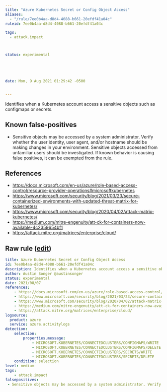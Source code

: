 ```yaml
---
title: "Azure Kubernetes Secret or Config Object Access"
aliases:
  - "/rule/7ee0b4aa-d8d4-4088-b661-20efdf41a04c"
ruleid: 7ee0b4aa-d8d4-4088-b661-20efdf41a04c

tags:
  - attack.impact



status: experimental





date: Mon, 9 Aug 2021 01:29:42 -0500


---
```


Identifies when a Kubernetes account access a sensitive objects such as configmaps or secrets.

<!--more-->


## Known false-positives

* Sensitive objects may be accessed by a system administrator. Verify whether the user identity, user agent, and/or hostname should be making changes in your environment. Sensitive objects accessed from unfamiliar users should be investigated. If known behavior is causing false positives, it can be exempted from the rule.



## References

* https://docs.microsoft.com/en-us/azure/role-based-access-control/resource-provider-operations#microsoftkubernetes
* https://www.microsoft.com/security/blog/2021/03/23/secure-containerized-environments-with-updated-threat-matrix-for-kubernetes/
* https://www.microsoft.com/security/blog/2020/04/02/attack-matrix-kubernetes/
* https://medium.com/mitre-engenuity/att-ck-for-containers-now-available-4c2359654bf1
* https://attack.mitre.org/matrices/enterprise/cloud/


## Raw rule ([edit](https://github.com/SigmaHQ/sigma/edit/master/rules/cloud/azure/azure_kubernetes_secret_or_config_object_access.yml))
```yaml
title: Azure Kubernetes Secret or Config Object Access
id: 7ee0b4aa-d8d4-4088-b661-20efdf41a04c
description: Identifies when a Kubernetes account access a sensitive objects such as configmaps or secrets.
author: Austin Songer @austinsonger
status: experimental
date: 2021/08/07
references:
    - https://docs.microsoft.com/en-us/azure/role-based-access-control/resource-provider-operations#microsoftkubernetes
    - https://www.microsoft.com/security/blog/2021/03/23/secure-containerized-environments-with-updated-threat-matrix-for-kubernetes/
    - https://www.microsoft.com/security/blog/2020/04/02/attack-matrix-kubernetes/
    - https://medium.com/mitre-engenuity/att-ck-for-containers-now-available-4c2359654bf1
    - https://attack.mitre.org/matrices/enterprise/cloud/
logsource:
  product: azure
  service: azure.activitylogs
detection:
    selection:
        properties.message: 
            - MICROSOFT.KUBERNETES/CONNECTEDCLUSTERS/CONFIGMAPS/WRITE 
            - MICROSOFT.KUBERNETES/CONNECTEDCLUSTERS/CONFIGMAPS/DELETE
            - MICROSOFT.KUBERNETES/CONNECTEDCLUSTERS/SECRETS/WRITE
            - MICROSOFT.KUBERNETES/CONNECTEDCLUSTERS/SECRETS/DELETE
    condition: selection
level: medium
tags:
    - attack.impact
falsepositives:
 - Sensitive objects may be accessed by a system administrator. Verify whether the user identity, user agent, and/or hostname should be making changes in your environment. Sensitive objects accessed from unfamiliar users should be investigated. If known behavior is causing false positives, it can be exempted from the rule.

```
